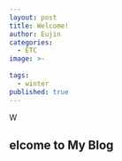 ```yaml
---
layout: post
title: Welcome!
author: Eujin
categories:
  - ETC
image: >-
  
tags:
  - winter
published: true
---
```

W
## elcome to My Blog

